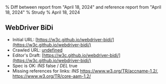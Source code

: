 % Diff between report from "April 18, 2024" and reference report from "April 18, 2024"
% Strudy
% April 18, 2024

## WebDriver BiDi

- Initial URL: [https://w3c.github.io/webdriver-bidi/](https://w3c.github.io/webdriver-bidi/)
- Crawled URL: [undefined](undefined)
- Editor's Draft: [https://w3c.github.io/webdriver-bidi/](https://w3c.github.io/webdriver-bidi/)
- Spec is OK: *INS* false / *DEL* true
- Missing references for links: *INS* https://www.w3.org/TR/accname-1.2/, https://www.w3.org/TR/core-aam-1.2/



